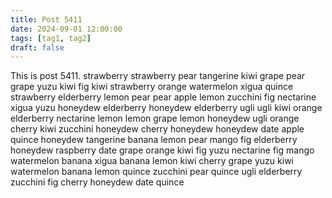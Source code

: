 ```yaml
---
title: Post 5411
date: 2024-09-01 12:00:00
tags: [tag1, tag2]
draft: false
---
```

This is post 5411.
strawberry
strawberry
pear
tangerine
kiwi
grape
pear
grape
yuzu
kiwi
fig
kiwi
strawberry
orange
watermelon
xigua
quince
strawberry
elderberry
lemon
pear
pear
apple
lemon
zucchini
fig
nectarine
xigua
yuzu
honeydew
elderberry
honeydew
elderberry
ugli
ugli
kiwi
orange
elderberry
nectarine
lemon
lemon
grape
lemon
honeydew
ugli
orange
cherry
kiwi
zucchini
honeydew
cherry
honeydew
honeydew
date
apple
quince
honeydew
tangerine
banana
lemon
pear
mango
fig
elderberry
honeydew
raspberry
date
grape
orange
kiwi
fig
yuzu
nectarine
fig
mango
watermelon
banana
xigua
banana
lemon
kiwi
cherry
grape
yuzu
kiwi
watermelon
banana
lemon
quince
zucchini
pear
quince
ugli
elderberry
zucchini
fig
cherry
honeydew
date
quince
